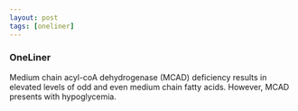 ```yaml
---
layout: post
tags: [oneliner]
---
```



### OneLiner

Medium chain acyl-coA dehydrogenase (MCAD) deficiency results in elevated levels of odd and even medium chain fatty acids. However, MCAD presents with hypoglycemia.
